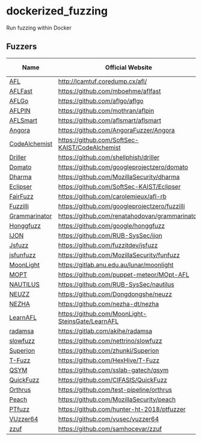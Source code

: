 # dockerized_fuzzing
Run fuzzing within Docker

## Fuzzers

| Name                                                    | Official Website                   | Mutation/Generation | Directed/Coverage | Source Code/Binary |
| ------------------------------------------------------- | ---------------------------------- | ------------------- | ----------------- | ------------------ |
| [AFL](https://hub.docker.com/r/zjuchenyuan/afl)         | http://lcamtuf.coredump.cx/afl/    | Mutation            | Coverage          | Both               |
| [AFLFast](https://hub.docker.com/r/zjuchenyuan/aflfast) | https://github.com/mboehme/aflfast | Mutation            | Coverage          | Both               |
| [AFLGo](https://hub.docker.com/r/zjuchenyuan/aflgo)     | https://github.com/aflgo/aflgo     | Mutation            | Directed | Source             |
|[AFLPIN](https://hub.docker.com/r/zjuchenyuan/aflpin)|https://github.com/mothran/aflpin|Mutation|Coverage|Binary|
|[AFLSmart](https://hub.docker.com/r/zjuchenyuan/aflsmart)|https://github.com/aflsmart/aflsmart|Mutation|Coverage|Both|
|[Angora](https://hub.docker.com/r/zjuchenyuan/angora)|https://github.com/AngoraFuzzer/Angora|Mutation|Coverage|Both|
|[CodeAlchemist](https://hub.docker.com/r/zjuchenyuan/codealchemist)|https://github.com/SoftSec-KAIST/CodeAlchemist|Generation|n.a.|Binary|
|[Driller](https://hub.docker.com/r/zjuchenyuan/driller)|https://github.com/shellphish/driller|Mutation|Coverage|Binary|
|[Domato](https://hub.docker.com/r/zjuchenyuan/domato)|https://github.com/googleprojectzero/domato|Generation|n.a.|Binary|
|[Dharma](https://hub.docker.com/r/zjuchenyuan/dharma)|https://github.com/MozillaSecurity/dharma|Generation|n.a.|Binary|
|[Eclipser](https://hub.docker.com/r/zjuchenyuan/eclipser)|https://github.com/SoftSec-KAIST/Eclipser|Mutation|Coverage|Source|
|[FairFuzz](https://hub.docker.com/r/zjuchenyuan/fairfuzz)|https://github.com/carolemieux/afl-rb|Mutation|Coverage|Source|
|[Fuzzilli](https://hub.docker.com/r/zjuchenyuan/fuzzilli)|https://github.com/googleprojectzero/fuzzilli|Mutation|Coverage|Source|
|[Grammarinator](https://hub.docker.com/r/zjuchenyuan/grammarinator)|https://github.com/renatahodovan/grammarinator|Generation|n.a.|Binary|
|[Honggfuzz](https://hub.docker.com/r/zjuchenyuan/honggfuzz)|https://github.com/google/honggfuzz|Mutation|Coverage|Source|
|[IJON](https://hub.docker.com/r/zjuchenyuan/ijon)|https://github.com/RUB-SysSec/ijon|Mutation|Coverage|Source|
|[Jsfuzz](https://hub.docker.com/r/zjuchenyuan/jsfuzz)|https://github.com/fuzzitdev/jsfuzz|Mutation|Coverage|Source|
|[jsfunfuzz](https://hub.docker.com/r/zjuchenyuan/jsfunfuzz)|https://github.com/MozillaSecurity/funfuzz|Generation|n.a.|Binary|
|[MoonLight](https://hub.docker.com/r/zjuchenyuan/moonlight)|https://gitlab.anu.edu.au/lunar/moonlight|n.a.|n.a.|n.a.|
|[MOPT](https://hub.docker.com/r/zjuchenyuan/mopt)|https://github.com/puppet-meteor/MOpt-AFL|Mutation|Coverage|Both|
|[NAUTILUS](https://hub.docker.com/r/zjuchenyuan/nautilus)|https://github.com/RUB-SysSec/nautilus|Both|Coverage|Source|
|[NEUZZ](https://hub.docker.com/r/zjuchenyuan/neuzz)|https://github.com/Dongdongshe/neuzz|Mutation|Coverage|Source|
|[NEZHA](https://hub.docker.com/r/zjuchenyuan/nezha)|https://github.com/nezha-dt/nezha|Mutation|Coverage|LibFuzzer|
|[LearnAFL](https://hub.docker.com/r/zjuchenyuan/learnafl)|https://github.com/MoonLight-SteinsGate/LearnAFL|Mutation|Coverage|Source|
|[radamsa](https://hub.docker.com/r/zjuchenyuan/radamsa)|https://gitlab.com/akihe/radamsa|Mutation|Coverage|Binary|
|[slowfuzz](https://hub.docker.com/r/zjuchenyuan/slowfuzz)|https://github.com/nettrino/slowfuzz|Mutation|n.a.|LibFuzzer|
|[Superion](https://hub.docker.com/r/zjuchenyuan/superion)|https://github.com/zhunki/Superion|Both|Coverage|Source|
|[T-Fuzz](https://hub.docker.com/r/zjuchenyuan/tfuzz)|https://github.com/HexHive/T-Fuzz|Mutation|Coverage|Source|
|[QSYM](https://hub.docker.com/r/zjuchenyuan/qsym)|https://github.com/sslab-gatech/qsym|Mutation|Coverage|Binary|
|[QuickFuzz](https://hub.docker.com/r/zjuchenyuan/quickfuzz)|https://github.com/CIFASIS/QuickFuzz|Both|n.a.|Binary|
|[Orthrus](https://hub.docker.com/r/zjuchenyuan/orthrus)|https://github.com/test-pipeline/orthrus|n.a.|n.a.|n.a.|
|[Peach](https://hub.docker.com/r/zjuchenyuan/peach)|https://github.com/MozillaSecurity/peach|Generation|n.a.|Binary|
|[PTfuzz](https://hub.docker.com/r/zjuchenyuan/ptfuzzer)|https://github.com/hunter-ht-2018/ptfuzzer|Mutation|Coverage|Source|
|[VUzzer64](https://hub.docker.com/r/zjuchenyuan/vuzzer64)|https://github.com/vusec/vuzzer64|Mutation|Coverage|Binary|
|[zzuf](https://hub.docker.com/r/zjuchenyuan/zzuf)|https://github.com/samhocevar/zzuf|Mutation|n.a.|Binary|

